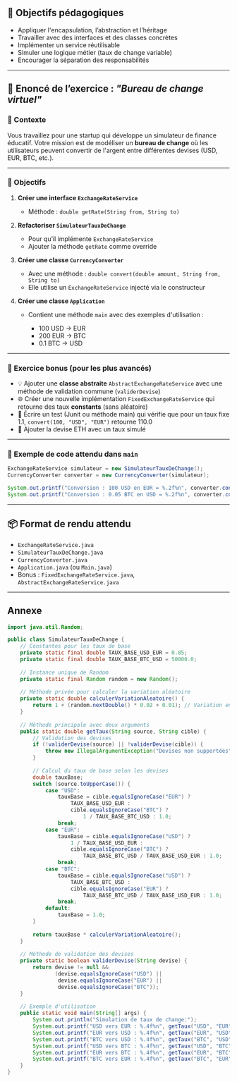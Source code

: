 

## 🧠 Objectifs pédagogiques

* Appliquer l'encapsulation, l’abstraction et l’héritage
* Travailler avec des interfaces et des classes concrètes
* Implémenter un service réutilisable
* Simuler une logique métier (taux de change variable)
* Encourager la séparation des responsabilités

---

## 📝 Enoncé de l’exercice : *"Bureau de change virtuel"*

### 📍 Contexte

Vous travaillez pour une startup qui développe un simulateur de finance éducatif. Votre mission est de modéliser un **bureau de change** où les utilisateurs peuvent convertir de l'argent entre différentes devises (USD, EUR, BTC, etc.).

---

### 🎯 Objectifs

1. **Créer une interface `ExchangeRateService`**

    * Méthode : `double getRate(String from, String to)`

2. **Refactoriser `SimulateurTauxDeChange`**

    * Pour qu’il implémente `ExchangeRateService`
    * Ajouter la méthode `getRate` comme override

3. **Créer une classe `CurrencyConverter`**

    * Avec une méthode : `double convert(double amount, String from, String to)`
    * Elle utilise un `ExchangeRateService` injecté via le constructeur

4. **Créer une classe `Application`**

    * Contient une méthode `main` avec des exemples d'utilisation :

        * 100 USD → EUR
        * 200 EUR → BTC
        * 0.1 BTC → USD

---

### 🧩 Exercice bonus (pour les plus avancés)

* 💡 Ajouter une **classe abstraite** `AbstractExchangeRateService` avec une méthode de validation commune (`validerDevise`)
* 🌐 Créer une nouvelle implémentation `FixedExchangeRateService` qui retourne des taux **constants** (sans aléatoire)
* 🧪 Écrire un test (Junit ou méthode main) qui vérifie que pour un taux fixe 1.1, `convert(100, "USD", "EUR")` retourne 110.0
* 💱 Ajouter la devise ETH avec un taux simulé

---

### 🧪 Exemple de code attendu dans `main`

```java
ExchangeRateService simulateur = new SimulateurTauxDeChange();
CurrencyConverter converter = new CurrencyConverter(simulateur);

System.out.printf("Conversion : 100 USD en EUR = %.2f%n", converter.convert(100, "USD", "EUR"));
System.out.printf("Conversion : 0.05 BTC en USD = %.2f%n", converter.convert(0.05, "BTC", "USD"));
```

---

## 📦 Format de rendu attendu

* `ExchangeRateService.java`
* `SimulateurTauxDeChange.java`
* `CurrencyConverter.java`
* `Application.java` (ou `Main.java`)
* Bonus : `FixedExchangeRateService.java`, `AbstractExchangeRateService.java`

---

## Annexe


```java
import java.util.Random;

public class SimulateurTauxDeChange {
    // Constantes pour les taux de base
    private static final double TAUX_BASE_USD_EUR = 0.85;
    private static final double TAUX_BASE_BTC_USD = 50000.0;
    
    // Instance unique de Random
    private static final Random random = new Random();
    
    // Méthode privée pour calculer la variation aléatoire
    private static double calculerVariationAleatoire() {
        return 1 + (random.nextDouble() * 0.02 + 0.01); // Variation entre 1.01 et 1.03
    }
    
    // Méthode principale avec deux arguments
    public static double getTaux(String source, String cible) {
        // Validation des devises
        if (!validerDevise(source) || !validerDevise(cible)) {
            throw new IllegalArgumentException("Devises non supportées");
        }
        
        // Calcul du taux de base selon les devises
        double tauxBase;
        switch (source.toUpperCase()) {
            case "USD":
                tauxBase = cible.equalsIgnoreCase("EUR") ? 
                    TAUX_BASE_USD_EUR : 
                    cible.equalsIgnoreCase("BTC") ? 
                        1 / TAUX_BASE_BTC_USD : 1.0;
                break;
            case "EUR":
                tauxBase = cible.equalsIgnoreCase("USD") ? 
                    1 / TAUX_BASE_USD_EUR : 
                    cible.equalsIgnoreCase("BTC") ? 
                        TAUX_BASE_BTC_USD / TAUX_BASE_USD_EUR : 1.0;
                break;
            case "BTC":
                tauxBase = cible.equalsIgnoreCase("USD") ? 
                    TAUX_BASE_BTC_USD : 
                    cible.equalsIgnoreCase("EUR") ? 
                        TAUX_BASE_BTC_USD / TAUX_BASE_USD_EUR : 1.0;
                break;
            default:
                tauxBase = 1.0;
        }
        
        return tauxBase * calculerVariationAleatoire();
    }
    
    // Méthode de validation des devises
    private static boolean validerDevise(String devise) {
        return devise != null && 
               (devise.equalsIgnoreCase("USD") ||
                devise.equalsIgnoreCase("EUR") ||
                devise.equalsIgnoreCase("BTC"));
    }
    
    // Exemple d'utilisation
    public static void main(String[] args) {
        System.out.println("Simulation de taux de change:");
        System.out.printf("USD vers EUR : %.4f%n", getTaux("USD", "EUR"));
        System.out.printf("EUR vers USD : %.4f%n", getTaux("EUR", "USD"));
        System.out.printf("BTC vers USD : %.4f%n", getTaux("BTC", "USD"));
        System.out.printf("USD vers BTC : %.4f%n", getTaux("USD", "BTC"));
        System.out.printf("EUR vers BTC : %.4f%n", getTaux("EUR", "BTC"));
        System.out.printf("BTC vers EUR : %.4f%n", getTaux("BTC", "EUR"));
    }
}
```